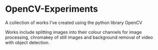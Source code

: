 # OpenCV-Experiments
A collection of works I've created using the python library OpenCV

Works include splitting images into their colour channels for image processing, chromakey of still images and background removal of video with object detection.
